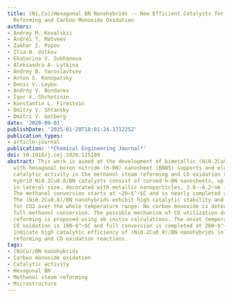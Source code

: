 ```yaml
---
title: (Ni,Cu)/Hexagonal BN Nanohybrids -- New Efficient Catalysts for Methanol Steam
  Reforming and Carbon Monoxide Oxidation
authors:
- Andrey M. Kovalskii
- Andrei T. Matveev
- Zakhar I. Popov
- Ilia N. Volkov
- Ekaterina V. Sukhanova
- Aleksandra A. Lytkina
- Andrey B. Yaroslavtsev
- Anton S. Konopatsky
- Denis V. Leybo
- Andrey V. Bondarev
- Igor V. Shchetinin
- Konstantin L. Firestein
- Dmitry V. Shtansky
- Dmitri V. Golberg
date: '2020-09-01'
publishDate: '2025-01-28T18:01:24.171225Z'
publication_types:
- article-journal
publication: '*Chemical Engineering Journal*'
doi: 10.1016/j.cej.2020.125109
abstract: This work is aimed at the development of bimetallic (Ni0.2Cu0.8) catalysts
  with hexagonal boron nitride (h-BN) nanosheet (BNNS) supports and elucidating their
  catalytic activity in the methanol steam reforming and CO oxidation reactions. The
  hybrid Ni0.2Cu0.8/BN catalysts consist of curved h-BN nanosheets, up to 10--20~nm
  in lateral size, decorated with metallic nanoparticles, 3.0--8.2~nm in dimensions.
  The methanol conversion starts at ~20~$^∘$C and is nearly completed at 320~$^∘$C.
  The (Ni0.2Cu0.8)/BN nanohybrids exhibit high catalytic stability and high selectivity
  for CO2 over the whole temperature range. No carbon monoxide is detected during
  full methanol conversion. The possible mechanism of CO utilization during methanol
  reforming is proposed using ab initio calculations. The onset temperature of catalytic
  CO oxidation is 100~$^∘$C and full conversion is completed at 200~$^∘$C. These results
  indicate high catalytic efficiency of (Ni0.2Cu0.8)/BN nanohybrids in methanol steam
  reforming and CO oxidation reactions.
tags:
- (NiCu)/BN nanohybrids
- Carbon monoxide oxidation
- Catalytic activity
- Hexagonal BN
- Methanol steam reforming
- Microstructure
---
```

